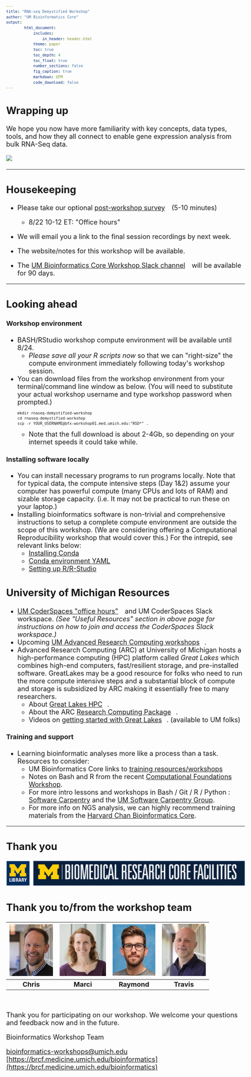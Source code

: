 ```yaml
---
title: "RNA-seq Demystified Workshop"
author: "UM Bioinformatics Core"
output:
        html_document:
            includes:
                in_header: header.html
            theme: paper
            toc: true
            toc_depth: 4
            toc_float: true
            number_sections: false
            fig_caption: true
            markdown: GFM
            code_download: false
---
```


<style type="text/css">

body, td {
   font-size: 18px;
}
code.r{
  font-size: 12px;
}
pre {
  font-size: 12px
}

a.external {
    background: url(images/external-link.png) center right no-repeat;
    padding-right: 13px;
}
</style>

## Wrapping up

We hope you now have more familiarity with key concepts, data types, tools, and how they all
connect to enable gene expression analysis from bulk RNA-Seq data.

![](images/wayfinder/wayfinder-Wrap_up.png)

---

## Housekeeping

- Please take our optional <a class="external" href="https://forms.gle/MicfgHWzBkZyNiy97" target="_blank">post-workshop survey</a> (5-10 minutes)
  - 8/22 10-12 ET: "Office hours"

- We will email you a link to the final session recordings by next week.

- The website/notes for this workshop will be available.

- The <a class="external" href="https://umbioinfcoreworkshops.slack.com" target="_blank">UM Bioinformatics Core Workshop Slack channel</a> will be available
for 90 days.

---

## Looking ahead

#### Workshop environment
- BASH/RStudio workshop compute environment will be available until 8/24.
  - _Please save all your R scripts now_ so that we can "right-size" the compute environment immediately following today's workshop session.
- You can download files from the workshop environment from your terminal/command line window as below. 
  (You will need to substitute your actual workshop username and type workshop password when prompted.)
  ```
  mkdir rnaseq-demystified-workshop
  cd rnaseq-demystified-workshop
  scp -r YOUR_USERNAME@bfx-workshop01.med.umich.edu:"RSD*" .
  ```
  - Note that the full download is about 2-4Gb, so depending on your internet 
    speeds it could take while.

#### Installing software locally
  - You can install necessary programs to run programs locally. Note
    that for typical data, the compute intensive steps (Day 1&2) assume your 
    computer has powerful compute (many CPUs and lots of RAM) and sizable 
    storage capacity. (i.e. It may not be practical to run these on your laptop.)
  - Installing bioinformatics software is non-trivial and comprehensive instructions
    to setup a complete compute environment are outside the scope of this workshop.
    (We are considering offering a Computational Reproducibility workshop that
    would cover this.) For the intrepid, see relevant links below:
    - [Installing Conda](https://conda.io/projects/conda/en/latest/user-guide/install/index.html#regular-installation)
    - [Conda environment YAML](https://github.com/umich-brcf-bioinf/2022-03-14-umich-rnaseq-demystified/blob/main/server_setup/conda_setup/workshop-rsd.yaml)
    - [Setting up R/R-Studio](workshop_setup/setup_instructions_advanced.html)


## University of Michigan Resources
- <a class="external"  href="https://datascience.isr.umich.edu/events/coderspaces/" target="_blank">UM CoderSpaces "office hours"</a> and UM CoderSpaces Slack workspace. _(See "Useful Resources" section in above page for instructions on how to join and access the CoderSpaces Slack workspace.)_
- Upcoming <a class="external" href="https://arc.umich.edu/events/" target="_blank">UM Advanced Research Computing workshops</a>.
- Advanced Research Computing (ARC) at University of Michigan hosts a
  high-performance computing (HPC) platform called _Great Lakes_ which combines
  high-end computers, fast/resilient storage, and pre-installed software.
  GreatLakes may be a good resource for folks who need to run the more compute
  intensive steps and a substantial block of compute and storage is subsidized
  by ARC making it essentially free to many researchers.
  - About <a class="external" href="https://arc.umich.edu/greatlakes/" target="_blank">Great Lakes HPC</a>.
  - About the ARC <a class="external" href="https://arc.umich.edu/umrcp/" target="_blank">Research Computing Package</a>.
  - Videos on <a class="external" href="https://www.mivideo.it.umich.edu/channel/ARC-TS%2BTraining/181860561/" target="_blank">getting started with Great Lakes</a>. (available to UM folks)


#### Training and support
  - Learning bioinformatic analyses more like a process than a task. Resources 
    to consider:
    - UM Bioinformatics Core links to <a href="https://brcf.medicine.umich.edu/cores/bioinformatics-core/training/" target="_blank">training resources/workshops</a>
    - Notes on Bash and R from the recent <a href="https://umich-brcf-bioinf.github.io/2022-02-28-umich-computational-foundations/html/" target="_blank">Computational Foundations Workshop</a>.<br/>
    - For more intro lessons and workshops in Bash / Git / R / Python : <a href="https://software-carpentry.org/lessons/" target="_blank">Software Carpentry</a> and the <a href="https://umcarpentries.org/" target="_blank">UM Software Carpentry Group</a>.
    - For more info on NGS analysis, we can highly recommend training materials from the <a href="https://hbctraining.github.io/main/" target="_blank">Harvard Chan Bioinformatics Core</a>.

---

## Thank you

![Sponsors](images/Module00_sponsor_logos.png)

## Thank you to/from the workshop team
| ![](images/Module00_headshots/headshot_cgates.jpg) | ![](images/Module00_headshots/headshot_mbradenb.jpg) | ![](images/Module00_headshots/headshot_rcavalca.jpg) | ![](images/Module00_headshots/headshot_trsaari.jpg) |
|:-:|:-:|:-:|:-:|
| **Chris** | **Marci** | **Raymond** | **Travis** |
<!--
| | | | |
| ![](images/Module00_headshots/headshot_mccwen.jpg) | ![](images/Module00_headshots/headshot_damki.jpg) | ![](images/Module00_headshots/headshot_mkdohert.jpg) | ![](images/Module00_headshots/headshot_jrhemama.jpg) |
|  **Crystal** | **Dana** | **Matt**| **Rhema** |
| | | |
| ![](images/Module00_headshots/headshot_dengkw.jpg) | ![](images/Module00_headshots/headshot_weishwu.jpg) |
|  **Kaiwen** | **Weisheng** |
-->
<br/>


Thank you for participating on our workshop. We welcome your questions and feedback now and in the future.

Bioinformatics Workshop Team

[bioinformatics-workshops@umich.edu](mailto:bioinformatics-workshops@umich.edu) <br/>
[https://brcf.medicine.umich.edu/bioinformatics](https://brcf.medicine.umich.edu/bioinformatics)

